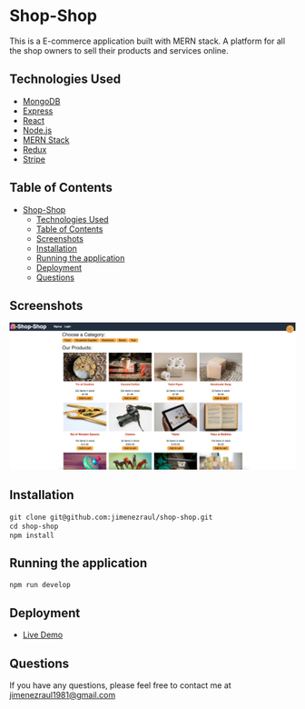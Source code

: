 # Shop-Shop

This is a E-commerce application built with MERN stack. A platform for all the shop owners to sell their products and services online.

## Technologies Used

- [MongoDB](https://www.mongodb.com/)
- [Express](https://expressjs.com/)
- [React](https://reactjs.org/)
- [Node.js](https://nodejs.org/)
- [MERN Stack](https://mern.io/)
- [Redux](https://redux.js.org/)
- [Stripe](https://stripe.com/)

## Table of Contents
- [Shop-Shop](#shop-shop)
  - [Technologies Used](#technologies-used)
  - [Table of Contents](#table-of-contents)
  - [Screenshots](#screenshots)
  - [Installation](#installation)
  - [Running the application](#running-the-application)
  - [Deployment](#deployment)
  - [Questions](#questions)

## Screenshots

![](./shop-shop.png)

## Installation

```
git clone git@github.com:jimenezraul/shop-shop.git
cd shop-shop
npm install
```

## Running the application

```
npm run develop
```

## Deployment

- [Live Demo](https://stark-wave-23569.herokuapp.com/)

## Questions

If you have any questions, please feel free to contact me at [jimenezraul1981@gmail.com](mailto:jimenezraul1981@gmail.com)